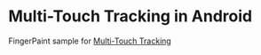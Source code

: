 Multi-Touch Tracking in Android
=======================

FingerPaint sample for [Multi-Touch Tracking](https://developer.xamarin.com/guides/android/application_fundamentals/touch/touch_tracking/)
